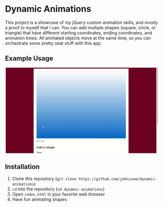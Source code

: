 # Dynamic Animations #

This project is a showcase of my jQuery custom animation skills, and mostly a
proof to myself that I can. You can add multiple shapes (square, circle, or
triangle) that have different starting coordinates, ending coordinates, and
animation times. All animated objects move at the same time, so you can
orchestrate some pretty neat stuff with this app.

## Example Usage ##

<p align="center">
  <img alt="Screencast of app" src="example.gif">
</p>

## Installation ##

1. Clone this repository (`git clone https://github.com/johnisom/dynamic-animations`)
2. `cd` into the repository (`cd dynamic-animations`)
3. Open `index.html` in your favorite web browser
4. Have fun animating shapes
